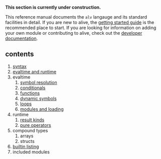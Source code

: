 __This section is currently under construction.__

This reference manual documents the `alv` langauge and its standard facilities
in detail. If you are new to alive, the [getting started guide][guide] is the
recommended place to start. If you are looking for information on adding your
own module or contributing to alive, check out the
[developer documentation](../internals/index.html).

[guide]: (../guide/index.html)

## contents

1. [syntax](01_syntax.html)
2. [evaltime and runtime](02_evaltime-and-runtime.html)
3. evaltime
   1. [symbol resolution](03-1_symbol-resolution.html)
   2. [conditionals](03-2_conditionals.html)
   3. [functions](03-3_functions.html)
   4. [dynamic symbols](03-4_dynamic-symbols.html)
   5. [loops](03-5_loops.html)
   6. [modules and loading](03-6_modules-and-loading.html)
4. runtime
   1. [result kinds](04-1_result-kinds.html)
   2. [pure operators](04-2_pure-operators.html)
5. compound types
   1. arrays
   2. structs
6. [builtin listing](builtins.html)
7. included modules

